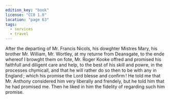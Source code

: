 ```yaml
---
edition_key: "book"
license: "CC0 1.0"
location: "page 63"
tags:
  - services
  - travel
---
```

After
the departing of Mr. Francis Nicols, his dowghter Mistres Mary,
his brother Mr. William, Mr. Wortley, at my returne from
Deansgate, to the ende whereof I browght them on fote, Mr. Roger
Kooke offred and promised his faithfull and diligent care and
help, to the best of his skill and powre, in the processes
chymicall, and that he will rather do so then to be with any in
England ; which his promise the Lord blesse and confirm ! He told
me that Mr. Anthony considered him very liberally and frendely,
but he told him that he had promised me. Then he liked in him
the fidelity of regarding such him promise.
